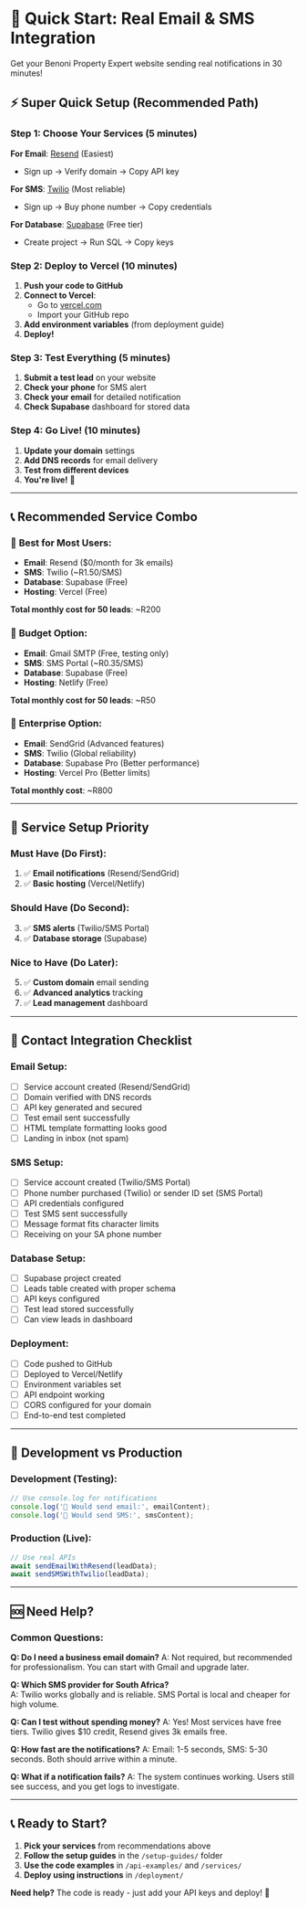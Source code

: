 # 🚀 Quick Start: Real Email & SMS Integration

Get your Benoni Property Expert website sending real notifications in 30 minutes!

## ⚡ Super Quick Setup (Recommended Path)

### Step 1: Choose Your Services (5 minutes)

**For Email**: [Resend](https://resend.com) (Easiest)
- Sign up → Verify domain → Copy API key

**For SMS**: [Twilio](https://twilio.com) (Most reliable)  
- Sign up → Buy phone number → Copy credentials

**For Database**: [Supabase](https://supabase.com) (Free tier)
- Create project → Run SQL → Copy keys

### Step 2: Deploy to Vercel (10 minutes)

1. **Push your code to GitHub**
2. **Connect to Vercel**: 
   - Go to [vercel.com](https://vercel.com)
   - Import your GitHub repo
3. **Add environment variables** (from deployment guide)
4. **Deploy!**

### Step 3: Test Everything (5 minutes)

1. **Submit a test lead** on your website
2. **Check your phone** for SMS alert  
3. **Check your email** for detailed notification
4. **Check Supabase** dashboard for stored data

### Step 4: Go Live! (10 minutes)

1. **Update your domain** settings
2. **Add DNS records** for email delivery
3. **Test from different devices**
4. **You're live!** 🎉

---

## 📞 Recommended Service Combo

### 🥇 **Best for Most Users**:
- **Email**: Resend ($0/month for 3k emails)
- **SMS**: Twilio (~R1.50/SMS) 
- **Database**: Supabase (Free)
- **Hosting**: Vercel (Free)

**Total monthly cost for 50 leads**: ~R200

### 🥈 **Budget Option**:
- **Email**: Gmail SMTP (Free, testing only)
- **SMS**: SMS Portal (~R0.35/SMS)
- **Database**: Supabase (Free)
- **Hosting**: Netlify (Free)

**Total monthly cost for 50 leads**: ~R50

### 🥉 **Enterprise Option**:
- **Email**: SendGrid (Advanced features)
- **SMS**: Twilio (Global reliability)
- **Database**: Supabase Pro (Better performance)
- **Hosting**: Vercel Pro (Better limits)

**Total monthly cost**: ~R800

---

## 🎯 Service Setup Priority

### Must Have (Do First):
1. ✅ **Email notifications** (Resend/SendGrid)
2. ✅ **Basic hosting** (Vercel/Netlify)

### Should Have (Do Second):  
3. ✅ **SMS alerts** (Twilio/SMS Portal)
4. ✅ **Database storage** (Supabase)

### Nice to Have (Do Later):
5. ✅ **Custom domain** email sending
6. ✅ **Advanced analytics** tracking
7. ✅ **Lead management** dashboard

---

## 📱 Contact Integration Checklist

### Email Setup:
- [ ] Service account created (Resend/SendGrid)
- [ ] Domain verified with DNS records
- [ ] API key generated and secured
- [ ] Test email sent successfully
- [ ] HTML template formatting looks good
- [ ] Landing in inbox (not spam)

### SMS Setup:  
- [ ] Service account created (Twilio/SMS Portal)
- [ ] Phone number purchased (Twilio) or sender ID set (SMS Portal)
- [ ] API credentials configured
- [ ] Test SMS sent successfully
- [ ] Message format fits character limits
- [ ] Receiving on your SA phone number

### Database Setup:
- [ ] Supabase project created
- [ ] Leads table created with proper schema
- [ ] API keys configured
- [ ] Test lead stored successfully
- [ ] Can view leads in dashboard

### Deployment:
- [ ] Code pushed to GitHub
- [ ] Deployed to Vercel/Netlify  
- [ ] Environment variables set
- [ ] API endpoint working
- [ ] CORS configured for your domain
- [ ] End-to-end test completed

---

## 🔧 Development vs Production

### Development (Testing):
```javascript
// Use console.log for notifications
console.log('📧 Would send email:', emailContent);
console.log('📱 Would send SMS:', smsContent);
```

### Production (Live):
```javascript  
// Use real APIs
await sendEmailWithResend(leadData);
await sendSMSWithTwilio(leadData);
```

---

## 🆘 Need Help?

### Common Questions:

**Q: Do I need a business email domain?**
A: Not required, but recommended for professionalism. You can start with Gmail and upgrade later.

**Q: Which SMS provider for South Africa?**  
A: Twilio works globally and is reliable. SMS Portal is local and cheaper for high volume.

**Q: Can I test without spending money?**
A: Yes! Most services have free tiers. Twilio gives $10 credit, Resend gives 3k emails free.

**Q: How fast are the notifications?**
A: Email: 1-5 seconds, SMS: 5-30 seconds. Both should arrive within a minute.

**Q: What if a notification fails?**
A: The system continues working. Users still see success, and you get logs to investigate.

---

## 📞 Ready to Start?

1. **Pick your services** from recommendations above
2. **Follow the setup guides** in the `/setup-guides/` folder  
3. **Use the code examples** in `/api-examples/` and `/services/`
4. **Deploy using instructions** in `/deployment/`

**Need help?** The code is ready - just add your API keys and deploy! 🚀